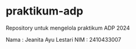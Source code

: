 # praktikum-adp
Repository untuk mengelola praktikum ADP 2024

Nama : Jeanita Ayu Lestari
NIM : 2410433007
